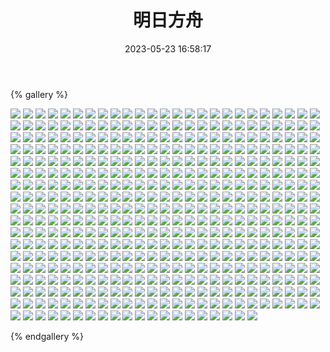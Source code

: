 ﻿---
title: 明日方舟
date: 2023-05-23 16:58:17
comments: false
---

{% gallery %}

![](https://fastly.jsdelivr.net/gh/1405720461/Arknights-img@main/Arknights1/1.avif)
![](https://fastly.jsdelivr.net/gh/1405720461/Arknights-img@main/Arknights1/2.avif)
![](https://fastly.jsdelivr.net/gh/1405720461/Arknights-img@main/Arknights1/3.avif)
![](https://fastly.jsdelivr.net/gh/1405720461/Arknights-img@main/Arknights1/4.avif)
![](https://fastly.jsdelivr.net/gh/1405720461/Arknights-img@main/Arknights1/5.avif)
![](https://fastly.jsdelivr.net/gh/1405720461/Arknights-img@main/Arknights1/6.avif)
![](https://fastly.jsdelivr.net/gh/1405720461/Arknights-img@main/Arknights1/7.avif)
![](https://fastly.jsdelivr.net/gh/1405720461/Arknights-img@main/Arknights1/8.avif)
![](https://fastly.jsdelivr.net/gh/1405720461/Arknights-img@main/Arknights1/9.avif)
![](https://fastly.jsdelivr.net/gh/1405720461/Arknights-img@main/Arknights1/10.avif)
![](https://fastly.jsdelivr.net/gh/1405720461/Arknights-img@main/Arknights1/11.avif)
![](https://fastly.jsdelivr.net/gh/1405720461/Arknights-img@main/Arknights1/12.avif)
![](https://fastly.jsdelivr.net/gh/1405720461/Arknights-img@main/Arknights1/13.avif)
![](https://fastly.jsdelivr.net/gh/1405720461/Arknights-img@main/Arknights1/14.avif)
![](https://fastly.jsdelivr.net/gh/1405720461/Arknights-img@main/Arknights1/15.avif)
![](https://fastly.jsdelivr.net/gh/1405720461/Arknights-img@main/Arknights1/16.avif)
![](https://fastly.jsdelivr.net/gh/1405720461/Arknights-img@main/Arknights1/17.avif)
![](https://fastly.jsdelivr.net/gh/1405720461/Arknights-img@main/Arknights1/18.avif)
![](https://fastly.jsdelivr.net/gh/1405720461/Arknights-img@main/Arknights1/19.avif)
![](https://fastly.jsdelivr.net/gh/1405720461/Arknights-img@main/Arknights1/20.avif)
![](https://fastly.jsdelivr.net/gh/1405720461/Arknights-img@main/Arknights1/21.avif)
![](https://fastly.jsdelivr.net/gh/1405720461/Arknights-img@main/Arknights1/22.avif)
![](https://fastly.jsdelivr.net/gh/1405720461/Arknights-img@main/Arknights1/23.avif)
![](https://fastly.jsdelivr.net/gh/1405720461/Arknights-img@main/Arknights1/24.avif)
![](https://fastly.jsdelivr.net/gh/1405720461/Arknights-img@main/Arknights1/25.avif)
![](https://fastly.jsdelivr.net/gh/1405720461/Arknights-img@main/Arknights1/26.avif)
![](https://fastly.jsdelivr.net/gh/1405720461/Arknights-img@main/Arknights1/27.avif)
![](https://fastly.jsdelivr.net/gh/1405720461/Arknights-img@main/Arknights1/28.avif)
![](https://fastly.jsdelivr.net/gh/1405720461/Arknights-img@main/Arknights1/29.avif)
![](https://fastly.jsdelivr.net/gh/1405720461/Arknights-img@main/Arknights1/30.avif)
![](https://fastly.jsdelivr.net/gh/1405720461/Arknights-img@main/Arknights1/31.avif)
![](https://fastly.jsdelivr.net/gh/1405720461/Arknights-img@main/Arknights1/32.avif)
![](https://fastly.jsdelivr.net/gh/1405720461/Arknights-img@main/Arknights1/33.avif)
![](https://fastly.jsdelivr.net/gh/1405720461/Arknights-img@main/Arknights1/34.avif)
![](https://fastly.jsdelivr.net/gh/1405720461/Arknights-img@main/Arknights1/35.avif)
![](https://fastly.jsdelivr.net/gh/1405720461/Arknights-img@main/Arknights1/36.avif)
![](https://fastly.jsdelivr.net/gh/1405720461/Arknights-img@main/Arknights1/37.avif)
![](https://fastly.jsdelivr.net/gh/1405720461/Arknights-img@main/Arknights1/38.avif)
![](https://fastly.jsdelivr.net/gh/1405720461/Arknights-img@main/Arknights1/39.avif)
![](https://fastly.jsdelivr.net/gh/1405720461/Arknights-img@main/Arknights1/40.avif)
![](https://fastly.jsdelivr.net/gh/1405720461/Arknights-img@main/Arknights1/41.avif)
![](https://fastly.jsdelivr.net/gh/1405720461/Arknights-img@main/Arknights1/42.avif)
![](https://fastly.jsdelivr.net/gh/1405720461/Arknights-img@main/Arknights1/43.avif)
![](https://fastly.jsdelivr.net/gh/1405720461/Arknights-img@main/Arknights1/44.avif)
![](https://fastly.jsdelivr.net/gh/1405720461/Arknights-img@main/Arknights1/45.avif)
![](https://fastly.jsdelivr.net/gh/1405720461/Arknights-img@main/Arknights1/46.avif)
![](https://fastly.jsdelivr.net/gh/1405720461/Arknights-img@main/Arknights1/47.avif)
![](https://fastly.jsdelivr.net/gh/1405720461/Arknights-img@main/Arknights1/48.avif)
![](https://fastly.jsdelivr.net/gh/1405720461/Arknights-img@main/Arknights1/49.avif)
![](https://fastly.jsdelivr.net/gh/1405720461/Arknights-img@main/Arknights1/50.avif)
![](https://fastly.jsdelivr.net/gh/1405720461/Arknights-img@main/Arknights1/51.avif)
![](https://fastly.jsdelivr.net/gh/1405720461/Arknights-img@main/Arknights1/52.avif)
![](https://fastly.jsdelivr.net/gh/1405720461/Arknights-img@main/Arknights1/53.avif)
![](https://fastly.jsdelivr.net/gh/1405720461/Arknights-img@main/Arknights1/54.avif)
![](https://fastly.jsdelivr.net/gh/1405720461/Arknights-img@main/Arknights1/55.avif)
![](https://fastly.jsdelivr.net/gh/1405720461/Arknights-img@main/Arknights1/56.avif)
![](https://fastly.jsdelivr.net/gh/1405720461/Arknights-img@main/Arknights1/57.avif)
![](https://fastly.jsdelivr.net/gh/1405720461/Arknights-img@main/Arknights1/58.avif)
![](https://fastly.jsdelivr.net/gh/1405720461/Arknights-img@main/Arknights1/59.avif)
![](https://fastly.jsdelivr.net/gh/1405720461/Arknights-img@main/Arknights1/60.avif)
![](https://fastly.jsdelivr.net/gh/1405720461/Arknights-img@main/Arknights1/61.avif)
![](https://fastly.jsdelivr.net/gh/1405720461/Arknights-img@main/Arknights1/62.avif)
![](https://fastly.jsdelivr.net/gh/1405720461/Arknights-img@main/Arknights1/63.avif)
![](https://fastly.jsdelivr.net/gh/1405720461/Arknights-img@main/Arknights1/64.avif)
![](https://fastly.jsdelivr.net/gh/1405720461/Arknights-img@main/Arknights1/65.avif)
![](https://fastly.jsdelivr.net/gh/1405720461/Arknights-img@main/Arknights1/66.avif)
![](https://fastly.jsdelivr.net/gh/1405720461/Arknights-img@main/Arknights1/67.avif)
![](https://fastly.jsdelivr.net/gh/1405720461/Arknights-img@main/Arknights1/68.avif)
![](https://fastly.jsdelivr.net/gh/1405720461/Arknights-img@main/Arknights1/69.avif)
![](https://fastly.jsdelivr.net/gh/1405720461/Arknights-img@main/Arknights1/70.avif)
![](https://fastly.jsdelivr.net/gh/1405720461/Arknights-img@main/Arknights1/71.avif)
![](https://fastly.jsdelivr.net/gh/1405720461/Arknights-img@main/Arknights1/72.avif)
![](https://fastly.jsdelivr.net/gh/1405720461/Arknights-img@main/Arknights1/73.avif)
![](https://fastly.jsdelivr.net/gh/1405720461/Arknights-img@main/Arknights1/74.avif)
![](https://fastly.jsdelivr.net/gh/1405720461/Arknights-img@main/Arknights1/75.avif)
![](https://fastly.jsdelivr.net/gh/1405720461/Arknights-img@main/Arknights1/76.avif)
![](https://fastly.jsdelivr.net/gh/1405720461/Arknights-img@main/Arknights1/77.avif)
![](https://fastly.jsdelivr.net/gh/1405720461/Arknights-img@main/Arknights1/78.avif)
![](https://fastly.jsdelivr.net/gh/1405720461/Arknights-img@main/Arknights1/79.avif)
![](https://fastly.jsdelivr.net/gh/1405720461/Arknights-img@main/Arknights1/80.avif)
![](https://fastly.jsdelivr.net/gh/1405720461/Arknights-img@main/Arknights1/81.avif)
![](https://fastly.jsdelivr.net/gh/1405720461/Arknights-img@main/Arknights1/82.avif)
![](https://fastly.jsdelivr.net/gh/1405720461/Arknights-img@main/Arknights1/83.avif)
![](https://fastly.jsdelivr.net/gh/1405720461/Arknights-img@main/Arknights1/84.avif)
![](https://fastly.jsdelivr.net/gh/1405720461/Arknights-img@main/Arknights1/85.avif)
![](https://fastly.jsdelivr.net/gh/1405720461/Arknights-img@main/Arknights1/86.avif)
![](https://fastly.jsdelivr.net/gh/1405720461/Arknights-img@main/Arknights1/87.avif)
![](https://fastly.jsdelivr.net/gh/1405720461/Arknights-img@main/Arknights1/88.avif)
![](https://fastly.jsdelivr.net/gh/1405720461/Arknights-img@main/Arknights1/89.avif)
![](https://fastly.jsdelivr.net/gh/1405720461/Arknights-img@main/Arknights1/90.avif)
![](https://fastly.jsdelivr.net/gh/1405720461/Arknights-img@main/Arknights1/91.avif)
![](https://fastly.jsdelivr.net/gh/1405720461/Arknights-img@main/Arknights1/92.avif)
![](https://fastly.jsdelivr.net/gh/1405720461/Arknights-img@main/Arknights1/93.avif)
![](https://fastly.jsdelivr.net/gh/1405720461/Arknights-img@main/Arknights1/94.avif)
![](https://fastly.jsdelivr.net/gh/1405720461/Arknights-img@main/Arknights1/95.avif)
![](https://fastly.jsdelivr.net/gh/1405720461/Arknights-img@main/Arknights1/96.avif)
![](https://fastly.jsdelivr.net/gh/1405720461/Arknights-img@main/Arknights1/97.avif)
![](https://fastly.jsdelivr.net/gh/1405720461/Arknights-img@main/Arknights1/98.avif)
![](https://fastly.jsdelivr.net/gh/1405720461/Arknights-img@main/Arknights1/99.avif)
![](https://fastly.jsdelivr.net/gh/1405720461/Arknights-img@main/Arknights1/100.avif)
![](https://fastly.jsdelivr.net/gh/1405720461/Arknights-img@main/Arknights1/101.avif)
![](https://fastly.jsdelivr.net/gh/1405720461/Arknights-img@main/Arknights1/102.avif)
![](https://fastly.jsdelivr.net/gh/1405720461/Arknights-img@main/Arknights1/103.avif)
![](https://fastly.jsdelivr.net/gh/1405720461/Arknights-img@main/Arknights1/104.avif)
![](https://fastly.jsdelivr.net/gh/1405720461/Arknights-img@main/Arknights1/105.avif)
![](https://fastly.jsdelivr.net/gh/1405720461/Arknights-img@main/Arknights1/106.avif)
![](https://fastly.jsdelivr.net/gh/1405720461/Arknights-img@main/Arknights1/107.avif)
![](https://fastly.jsdelivr.net/gh/1405720461/Arknights-img@main/Arknights1/108.avif)
![](https://fastly.jsdelivr.net/gh/1405720461/Arknights-img@main/Arknights1/109.avif)
![](https://fastly.jsdelivr.net/gh/1405720461/Arknights-img@main/Arknights1/110.avif)
![](https://fastly.jsdelivr.net/gh/1405720461/Arknights-img@main/Arknights1/111.avif)
![](https://fastly.jsdelivr.net/gh/1405720461/Arknights-img@main/Arknights1/112.avif)
![](https://fastly.jsdelivr.net/gh/1405720461/Arknights-img@main/Arknights1/113.avif)
![](https://fastly.jsdelivr.net/gh/1405720461/Arknights-img@main/Arknights1/114.avif)
![](https://fastly.jsdelivr.net/gh/1405720461/Arknights-img@main/Arknights1/115.avif)
![](https://fastly.jsdelivr.net/gh/1405720461/Arknights-img@main/Arknights1/116.avif)
![](https://fastly.jsdelivr.net/gh/1405720461/Arknights-img@main/Arknights1/117.avif)
![](https://fastly.jsdelivr.net/gh/1405720461/Arknights-img@main/Arknights1/118.avif)
![](https://fastly.jsdelivr.net/gh/1405720461/Arknights-img@main/Arknights1/119.avif)
![](https://fastly.jsdelivr.net/gh/1405720461/Arknights-img@main/Arknights1/120.avif)
![](https://fastly.jsdelivr.net/gh/1405720461/Arknights-img@main/Arknights1/121.avif)
![](https://fastly.jsdelivr.net/gh/1405720461/Arknights-img@main/Arknights1/122.avif)
![](https://fastly.jsdelivr.net/gh/1405720461/Arknights-img@main/Arknights1/123.avif)
![](https://fastly.jsdelivr.net/gh/1405720461/Arknights-img@main/Arknights1/124.avif)
![](https://fastly.jsdelivr.net/gh/1405720461/Arknights-img@main/Arknights1/125.avif)
![](https://fastly.jsdelivr.net/gh/1405720461/Arknights-img@main/Arknights1/126.avif)
![](https://fastly.jsdelivr.net/gh/1405720461/Arknights-img@main/Arknights1/127.avif)
![](https://fastly.jsdelivr.net/gh/1405720461/Arknights-img@main/Arknights1/128.avif)
![](https://fastly.jsdelivr.net/gh/1405720461/Arknights-img@main/Arknights1/129.avif)
![](https://fastly.jsdelivr.net/gh/1405720461/Arknights-img@main/Arknights1/130.avif)
![](https://fastly.jsdelivr.net/gh/1405720461/Arknights-img@main/Arknights1/131.avif)
![](https://fastly.jsdelivr.net/gh/1405720461/Arknights-img@main/Arknights1/132.avif)
![](https://fastly.jsdelivr.net/gh/1405720461/Arknights-img@main/Arknights1/133.avif)
![](https://fastly.jsdelivr.net/gh/1405720461/Arknights-img@main/Arknights1/134.avif)
![](https://fastly.jsdelivr.net/gh/1405720461/Arknights-img@main/Arknights1/135.avif)
![](https://fastly.jsdelivr.net/gh/1405720461/Arknights-img@main/Arknights1/136.avif)
![](https://fastly.jsdelivr.net/gh/1405720461/Arknights-img@main/Arknights1/137.avif)
![](https://fastly.jsdelivr.net/gh/1405720461/Arknights-img@main/Arknights1/138.avif)
![](https://fastly.jsdelivr.net/gh/1405720461/Arknights-img@main/Arknights1/139.avif)
![](https://fastly.jsdelivr.net/gh/1405720461/Arknights-img@main/Arknights1/140.avif)
![](https://fastly.jsdelivr.net/gh/1405720461/Arknights-img@main/Arknights1/141.avif)
![](https://fastly.jsdelivr.net/gh/1405720461/Arknights-img@main/Arknights1/142.avif)
![](https://fastly.jsdelivr.net/gh/1405720461/Arknights-img@main/Arknights1/143.avif)
![](https://fastly.jsdelivr.net/gh/1405720461/Arknights-img@main/Arknights1/144.avif)
![](https://fastly.jsdelivr.net/gh/1405720461/Arknights-img@main/Arknights1/145.avif)
![](https://fastly.jsdelivr.net/gh/1405720461/Arknights-img@main/Arknights1/146.avif)
![](https://fastly.jsdelivr.net/gh/1405720461/Arknights-img@main/Arknights1/147.avif)
![](https://fastly.jsdelivr.net/gh/1405720461/Arknights-img@main/Arknights1/148.avif)
![](https://fastly.jsdelivr.net/gh/1405720461/Arknights-img@main/Arknights1/149.avif)
![](https://fastly.jsdelivr.net/gh/1405720461/Arknights-img@main/Arknights1/150.avif)
![](https://fastly.jsdelivr.net/gh/1405720461/Arknights-img@main/Arknights1/151.avif)
![](https://fastly.jsdelivr.net/gh/1405720461/Arknights-img@main/Arknights1/152.avif)
![](https://fastly.jsdelivr.net/gh/1405720461/Arknights-img@main/Arknights1/153.avif)
![](https://fastly.jsdelivr.net/gh/1405720461/Arknights-img@main/Arknights1/154.avif)
![](https://fastly.jsdelivr.net/gh/1405720461/Arknights-img@main/Arknights1/155.avif)
![](https://fastly.jsdelivr.net/gh/1405720461/Arknights-img@main/Arknights1/156.avif)
![](https://fastly.jsdelivr.net/gh/1405720461/Arknights-img@main/Arknights1/157.avif)
![](https://fastly.jsdelivr.net/gh/1405720461/Arknights-img@main/Arknights1/158.avif)
![](https://fastly.jsdelivr.net/gh/1405720461/Arknights-img@main/Arknights1/159.avif)
![](https://fastly.jsdelivr.net/gh/1405720461/Arknights-img@main/Arknights1/160.avif)
![](https://fastly.jsdelivr.net/gh/1405720461/Arknights-img@main/Arknights1/161.avif)
![](https://fastly.jsdelivr.net/gh/1405720461/Arknights-img@main/Arknights1/162.avif)
![](https://fastly.jsdelivr.net/gh/1405720461/Arknights-img@main/Arknights1/163.avif)
![](https://fastly.jsdelivr.net/gh/1405720461/Arknights-img@main/Arknights1/164.avif)
![](https://fastly.jsdelivr.net/gh/1405720461/Arknights-img@main/Arknights1/165.avif)
![](https://fastly.jsdelivr.net/gh/1405720461/Arknights-img@main/Arknights1/166.avif)
![](https://fastly.jsdelivr.net/gh/1405720461/Arknights-img@main/Arknights1/167.avif)
![](https://fastly.jsdelivr.net/gh/1405720461/Arknights-img@main/Arknights1/168.avif)
![](https://fastly.jsdelivr.net/gh/1405720461/Arknights-img@main/Arknights1/169.avif)
![](https://fastly.jsdelivr.net/gh/1405720461/Arknights-img@main/Arknights1/170.avif)
![](https://fastly.jsdelivr.net/gh/1405720461/Arknights-img@main/Arknights1/171.avif)
![](https://fastly.jsdelivr.net/gh/1405720461/Arknights-img@main/Arknights1/172.avif)
![](https://fastly.jsdelivr.net/gh/1405720461/Arknights-img@main/Arknights1/173.avif)
![](https://fastly.jsdelivr.net/gh/1405720461/Arknights-img@main/Arknights1/174.avif)
![](https://fastly.jsdelivr.net/gh/1405720461/Arknights-img@main/Arknights1/175.avif)
![](https://fastly.jsdelivr.net/gh/1405720461/Arknights-img@main/Arknights1/176.avif)
![](https://fastly.jsdelivr.net/gh/1405720461/Arknights-img@main/Arknights1/177.avif)
![](https://fastly.jsdelivr.net/gh/1405720461/Arknights-img@main/Arknights1/178.avif)
![](https://fastly.jsdelivr.net/gh/1405720461/Arknights-img@main/Arknights1/179.avif)
![](https://fastly.jsdelivr.net/gh/1405720461/Arknights-img@main/Arknights1/180.avif)
![](https://fastly.jsdelivr.net/gh/1405720461/Arknights-img@main/Arknights1/181.avif)
![](https://fastly.jsdelivr.net/gh/1405720461/Arknights-img@main/Arknights1/182.avif)
![](https://fastly.jsdelivr.net/gh/1405720461/Arknights-img@main/Arknights1/183.avif)
![](https://fastly.jsdelivr.net/gh/1405720461/Arknights-img@main/Arknights1/184.avif)
![](https://fastly.jsdelivr.net/gh/1405720461/Arknights-img@main/Arknights1/185.avif)
![](https://fastly.jsdelivr.net/gh/1405720461/Arknights-img@main/Arknights1/186.avif)
![](https://fastly.jsdelivr.net/gh/1405720461/Arknights-img@main/Arknights1/187.avif)
![](https://fastly.jsdelivr.net/gh/1405720461/Arknights-img@main/Arknights1/188.avif)
![](https://fastly.jsdelivr.net/gh/1405720461/Arknights-img@main/Arknights1/189.avif)
![](https://fastly.jsdelivr.net/gh/1405720461/Arknights-img@main/Arknights1/190.avif)
![](https://fastly.jsdelivr.net/gh/1405720461/Arknights-img@main/Arknights1/191.avif)
![](https://fastly.jsdelivr.net/gh/1405720461/Arknights-img@main/Arknights1/192.avif)
![](https://fastly.jsdelivr.net/gh/1405720461/Arknights-img@main/Arknights1/193.avif)
![](https://fastly.jsdelivr.net/gh/1405720461/Arknights-img@main/Arknights1/194.avif)
![](https://fastly.jsdelivr.net/gh/1405720461/Arknights-img@main/Arknights1/195.avif)
![](https://fastly.jsdelivr.net/gh/1405720461/Arknights-img@main/Arknights1/196.avif)
![](https://fastly.jsdelivr.net/gh/1405720461/Arknights-img@main/Arknights1/197.avif)
![](https://fastly.jsdelivr.net/gh/1405720461/Arknights-img@main/Arknights1/198.avif)
![](https://fastly.jsdelivr.net/gh/1405720461/Arknights-img@main/Arknights1/199.avif)
![](https://fastly.jsdelivr.net/gh/1405720461/Arknights-img@main/Arknights1/200.avif)
![](https://fastly.jsdelivr.net/gh/1405720461/Arknights-img@main/Arknights1/201.avif)
![](https://fastly.jsdelivr.net/gh/1405720461/Arknights-img@main/Arknights1/202.avif)
![](https://fastly.jsdelivr.net/gh/1405720461/Arknights-img@main/Arknights1/203.avif)
![](https://fastly.jsdelivr.net/gh/1405720461/Arknights-img@main/Arknights1/204.avif)
![](https://fastly.jsdelivr.net/gh/1405720461/Arknights-img@main/Arknights1/205.avif)
![](https://fastly.jsdelivr.net/gh/1405720461/Arknights-img@main/Arknights1/206.avif)
![](https://fastly.jsdelivr.net/gh/1405720461/Arknights-img@main/Arknights1/207.avif)
![](https://fastly.jsdelivr.net/gh/1405720461/Arknights-img@main/Arknights1/208.avif)
![](https://fastly.jsdelivr.net/gh/1405720461/Arknights-img@main/Arknights1/209.avif)
![](https://fastly.jsdelivr.net/gh/1405720461/Arknights-img@main/Arknights1/210.avif)
![](https://fastly.jsdelivr.net/gh/1405720461/Arknights-img@main/Arknights1/211.avif)
![](https://fastly.jsdelivr.net/gh/1405720461/Arknights-img@main/Arknights1/212.avif)
![](https://fastly.jsdelivr.net/gh/1405720461/Arknights-img@main/Arknights1/213.avif)
![](https://fastly.jsdelivr.net/gh/1405720461/Arknights-img@main/Arknights1/214.avif)
![](https://fastly.jsdelivr.net/gh/1405720461/Arknights-img@main/Arknights1/215.avif)
![](https://fastly.jsdelivr.net/gh/1405720461/Arknights-img@main/Arknights1/216.avif)
![](https://fastly.jsdelivr.net/gh/1405720461/Arknights-img@main/Arknights1/217.avif)
![](https://fastly.jsdelivr.net/gh/1405720461/Arknights-img@main/Arknights1/218.avif)
![](https://fastly.jsdelivr.net/gh/1405720461/Arknights-img@main/Arknights1/219.avif)
![](https://fastly.jsdelivr.net/gh/1405720461/Arknights-img@main/Arknights1/220.avif)
![](https://fastly.jsdelivr.net/gh/1405720461/Arknights-img@main/Arknights1/221.avif)
![](https://fastly.jsdelivr.net/gh/1405720461/Arknights-img@main/Arknights1/222.avif)
![](https://fastly.jsdelivr.net/gh/1405720461/Arknights-img@main/Arknights1/223.avif)
![](https://fastly.jsdelivr.net/gh/1405720461/Arknights-img@main/Arknights1/224.avif)
![](https://fastly.jsdelivr.net/gh/1405720461/Arknights-img@main/Arknights1/225.avif)
![](https://fastly.jsdelivr.net/gh/1405720461/Arknights-img@main/Arknights1/226.avif)
![](https://fastly.jsdelivr.net/gh/1405720461/Arknights-img@main/Arknights1/227.avif)
![](https://fastly.jsdelivr.net/gh/1405720461/Arknights-img@main/Arknights1/228.avif)
![](https://fastly.jsdelivr.net/gh/1405720461/Arknights-img@main/Arknights1/229.avif)
![](https://fastly.jsdelivr.net/gh/1405720461/Arknights-img@main/Arknights1/230.avif)
![](https://fastly.jsdelivr.net/gh/1405720461/Arknights-img@main/Arknights1/231.avif)
![](https://fastly.jsdelivr.net/gh/1405720461/Arknights-img@main/Arknights1/232.avif)
![](https://fastly.jsdelivr.net/gh/1405720461/Arknights-img@main/Arknights1/233.avif)
![](https://fastly.jsdelivr.net/gh/1405720461/Arknights-img@main/Arknights1/234.avif)
![](https://fastly.jsdelivr.net/gh/1405720461/Arknights-img@main/Arknights1/235.avif)
![](https://fastly.jsdelivr.net/gh/1405720461/Arknights-img@main/Arknights1/236.avif)
![](https://fastly.jsdelivr.net/gh/1405720461/Arknights-img@main/Arknights1/237.avif)
![](https://fastly.jsdelivr.net/gh/1405720461/Arknights-img@main/Arknights1/238.avif)
![](https://fastly.jsdelivr.net/gh/1405720461/Arknights-img@main/Arknights1/239.avif)
![](https://fastly.jsdelivr.net/gh/1405720461/Arknights-img@main/Arknights1/240.avif)
![](https://fastly.jsdelivr.net/gh/1405720461/Arknights-img@main/Arknights1/241.avif)
![](https://fastly.jsdelivr.net/gh/1405720461/Arknights-img@main/Arknights1/242.avif)
![](https://fastly.jsdelivr.net/gh/1405720461/Arknights-img@main/Arknights1/243.avif)
![](https://fastly.jsdelivr.net/gh/1405720461/Arknights-img@main/Arknights1/244.avif)
![](https://fastly.jsdelivr.net/gh/1405720461/Arknights-img@main/Arknights1/245.avif)
![](https://fastly.jsdelivr.net/gh/1405720461/Arknights-img@main/Arknights1/246.avif)
![](https://fastly.jsdelivr.net/gh/1405720461/Arknights-img@main/Arknights1/247.avif)
![](https://fastly.jsdelivr.net/gh/1405720461/Arknights-img@main/Arknights1/248.avif)
![](https://fastly.jsdelivr.net/gh/1405720461/Arknights-img@main/Arknights1/249.avif)
![](https://fastly.jsdelivr.net/gh/1405720461/Arknights-img@main/Arknights1/250.avif)
![](https://fastly.jsdelivr.net/gh/1405720461/Arknights-img@main/Arknights1/251.avif)
![](https://fastly.jsdelivr.net/gh/1405720461/Arknights-img@main/Arknights1/252.avif)
![](https://fastly.jsdelivr.net/gh/1405720461/Arknights-img@main/Arknights1/253.avif)
![](https://fastly.jsdelivr.net/gh/1405720461/Arknights-img@main/Arknights1/254.avif)
![](https://fastly.jsdelivr.net/gh/1405720461/Arknights-img@main/Arknights1/255.avif)
![](https://fastly.jsdelivr.net/gh/1405720461/Arknights-img@main/Arknights1/256.avif)
![](https://fastly.jsdelivr.net/gh/1405720461/Arknights-img@main/Arknights1/257.avif)
![](https://fastly.jsdelivr.net/gh/1405720461/Arknights-img@main/Arknights1/258.avif)
![](https://fastly.jsdelivr.net/gh/1405720461/Arknights-img@main/Arknights1/259.avif)
![](https://fastly.jsdelivr.net/gh/1405720461/Arknights-img@main/Arknights1/260.avif)
![](https://fastly.jsdelivr.net/gh/1405720461/Arknights-img@main/Arknights1/261.avif)
![](https://fastly.jsdelivr.net/gh/1405720461/Arknights-img@main/Arknights1/262.avif)
![](https://fastly.jsdelivr.net/gh/1405720461/Arknights-img@main/Arknights1/263.avif)
![](https://fastly.jsdelivr.net/gh/1405720461/Arknights-img@main/Arknights1/264.avif)
![](https://fastly.jsdelivr.net/gh/1405720461/Arknights-img@main/Arknights1/265.avif)
![](https://fastly.jsdelivr.net/gh/1405720461/Arknights-img@main/Arknights1/266.avif)
![](https://fastly.jsdelivr.net/gh/1405720461/Arknights-img@main/Arknights1/267.avif)
![](https://fastly.jsdelivr.net/gh/1405720461/Arknights-img@main/Arknights1/268.avif)
![](https://fastly.jsdelivr.net/gh/1405720461/Arknights-img@main/Arknights1/269.avif)
![](https://fastly.jsdelivr.net/gh/1405720461/Arknights-img@main/Arknights1/270.avif)
![](https://fastly.jsdelivr.net/gh/1405720461/Arknights-img@main/Arknights1/271.avif)
![](https://fastly.jsdelivr.net/gh/1405720461/Arknights-img@main/Arknights1/272.avif)
![](https://fastly.jsdelivr.net/gh/1405720461/Arknights-img@main/Arknights1/273.avif)
![](https://fastly.jsdelivr.net/gh/1405720461/Arknights-img@main/Arknights1/274.avif)
![](https://fastly.jsdelivr.net/gh/1405720461/Arknights-img@main/Arknights1/275.avif)
![](https://fastly.jsdelivr.net/gh/1405720461/Arknights-img@main/Arknights1/276.avif)
![](https://fastly.jsdelivr.net/gh/1405720461/Arknights-img@main/Arknights1/277.avif)
![](https://fastly.jsdelivr.net/gh/1405720461/Arknights-img@main/Arknights1/278.avif)
![](https://fastly.jsdelivr.net/gh/1405720461/Arknights-img@main/Arknights1/279.avif)
![](https://fastly.jsdelivr.net/gh/1405720461/Arknights-img@main/Arknights1/280.avif)
![](https://fastly.jsdelivr.net/gh/1405720461/Arknights-img@main/Arknights1/281.avif)
![](https://fastly.jsdelivr.net/gh/1405720461/Arknights-img@main/Arknights1/282.avif)
![](https://fastly.jsdelivr.net/gh/1405720461/Arknights-img@main/Arknights1/283.avif)
![](https://fastly.jsdelivr.net/gh/1405720461/Arknights-img@main/Arknights1/284.avif)
![](https://fastly.jsdelivr.net/gh/1405720461/Arknights-img@main/Arknights1/285.avif)
![](https://fastly.jsdelivr.net/gh/1405720461/Arknights-img@main/Arknights1/286.avif)
![](https://fastly.jsdelivr.net/gh/1405720461/Arknights-img@main/Arknights1/287.avif)
![](https://fastly.jsdelivr.net/gh/1405720461/Arknights-img@main/Arknights1/288.avif)
![](https://fastly.jsdelivr.net/gh/1405720461/Arknights-img@main/Arknights1/289.avif)
![](https://fastly.jsdelivr.net/gh/1405720461/Arknights-img@main/Arknights1/290.avif)
![](https://fastly.jsdelivr.net/gh/1405720461/Arknights-img@main/Arknights1/291.avif)
![](https://fastly.jsdelivr.net/gh/1405720461/Arknights-img@main/Arknights1/292.avif)
![](https://fastly.jsdelivr.net/gh/1405720461/Arknights-img@main/Arknights1/293.avif)
![](https://fastly.jsdelivr.net/gh/1405720461/Arknights-img@main/Arknights1/294.avif)
![](https://fastly.jsdelivr.net/gh/1405720461/Arknights-img@main/Arknights1/295.avif)
![](https://fastly.jsdelivr.net/gh/1405720461/Arknights-img@main/Arknights1/296.avif)
![](https://fastly.jsdelivr.net/gh/1405720461/Arknights-img@main/Arknights1/297.avif)
![](https://fastly.jsdelivr.net/gh/1405720461/Arknights-img@main/Arknights1/298.avif)
![](https://fastly.jsdelivr.net/gh/1405720461/Arknights-img@main/Arknights1/299.avif)
![](https://fastly.jsdelivr.net/gh/1405720461/Arknights-img@main/Arknights1/300.avif)
![](https://fastly.jsdelivr.net/gh/1405720461/Arknights-img@main/Arknights1/301.avif)
![](https://fastly.jsdelivr.net/gh/1405720461/Arknights-img@main/Arknights1/302.avif)
![](https://fastly.jsdelivr.net/gh/1405720461/Arknights-img@main/Arknights1/303.avif)
![](https://fastly.jsdelivr.net/gh/1405720461/Arknights-img@main/Arknights1/304.avif)
![](https://fastly.jsdelivr.net/gh/1405720461/Arknights-img@main/Arknights1/305.avif)
![](https://fastly.jsdelivr.net/gh/1405720461/Arknights-img@main/Arknights1/306.avif)
![](https://fastly.jsdelivr.net/gh/1405720461/Arknights-img@main/Arknights1/307.avif)
![](https://fastly.jsdelivr.net/gh/1405720461/Arknights-img@main/Arknights1/308.avif)
![](https://fastly.jsdelivr.net/gh/1405720461/Arknights-img@main/Arknights1/309.avif)
![](https://fastly.jsdelivr.net/gh/1405720461/Arknights-img@main/Arknights1/310.avif)
![](https://fastly.jsdelivr.net/gh/1405720461/Arknights-img@main/Arknights1/311.avif)
![](https://fastly.jsdelivr.net/gh/1405720461/Arknights-img@main/Arknights1/312.avif)
![](https://fastly.jsdelivr.net/gh/1405720461/Arknights-img@main/Arknights1/313.avif)
![](https://fastly.jsdelivr.net/gh/1405720461/Arknights-img@main/Arknights1/314.avif)
![](https://fastly.jsdelivr.net/gh/1405720461/Arknights-img@main/Arknights1/315.avif)
![](https://fastly.jsdelivr.net/gh/1405720461/Arknights-img@main/Arknights1/316.avif)
![](https://fastly.jsdelivr.net/gh/1405720461/Arknights-img@main/Arknights1/317.avif)
![](https://fastly.jsdelivr.net/gh/1405720461/Arknights-img@main/Arknights1/318.avif)
![](https://fastly.jsdelivr.net/gh/1405720461/Arknights-img@main/Arknights1/319.avif)
![](https://fastly.jsdelivr.net/gh/1405720461/Arknights-img@main/Arknights1/320.avif)
![](https://fastly.jsdelivr.net/gh/1405720461/Arknights-img@main/Arknights1/321.avif)
![](https://fastly.jsdelivr.net/gh/1405720461/Arknights-img@main/Arknights1/322.avif)
![](https://fastly.jsdelivr.net/gh/1405720461/Arknights-img@main/Arknights1/323.avif)
![](https://fastly.jsdelivr.net/gh/1405720461/Arknights-img@main/Arknights1/324.avif)
![](https://fastly.jsdelivr.net/gh/1405720461/Arknights-img@main/Arknights1/325.avif)
![](https://fastly.jsdelivr.net/gh/1405720461/Arknights-img@main/Arknights1/326.avif)
![](https://fastly.jsdelivr.net/gh/1405720461/Arknights-img@main/Arknights1/327.avif)
![](https://fastly.jsdelivr.net/gh/1405720461/Arknights-img@main/Arknights1/328.avif)
![](https://fastly.jsdelivr.net/gh/1405720461/Arknights-img@main/Arknights1/329.avif)
![](https://fastly.jsdelivr.net/gh/1405720461/Arknights-img@main/Arknights1/330.avif)
![](https://fastly.jsdelivr.net/gh/1405720461/Arknights-img@main/Arknights1/331.avif)
![](https://fastly.jsdelivr.net/gh/1405720461/Arknights-img@main/Arknights1/332.avif)
![](https://fastly.jsdelivr.net/gh/1405720461/Arknights-img@main/Arknights1/333.avif)
![](https://fastly.jsdelivr.net/gh/1405720461/Arknights-img@main/Arknights1/334.avif)
![](https://fastly.jsdelivr.net/gh/1405720461/Arknights-img@main/Arknights1/335.avif)
![](https://fastly.jsdelivr.net/gh/1405720461/Arknights-img@main/Arknights1/336.avif)
![](https://fastly.jsdelivr.net/gh/1405720461/Arknights-img@main/Arknights1/337.avif)
![](https://fastly.jsdelivr.net/gh/1405720461/Arknights-img@main/Arknights1/338.avif)
![](https://fastly.jsdelivr.net/gh/1405720461/Arknights-img@main/Arknights1/339.avif)
![](https://fastly.jsdelivr.net/gh/1405720461/Arknights-img@main/Arknights1/340.avif)
![](https://fastly.jsdelivr.net/gh/1405720461/Arknights-img@main/Arknights1/341.avif)
![](https://fastly.jsdelivr.net/gh/1405720461/Arknights-img@main/Arknights1/342.avif)
![](https://fastly.jsdelivr.net/gh/1405720461/Arknights-img@main/Arknights1/343.avif)
![](https://fastly.jsdelivr.net/gh/1405720461/Arknights-img@main/Arknights1/344.avif)
![](https://fastly.jsdelivr.net/gh/1405720461/Arknights-img@main/Arknights1/345.avif)
![](https://fastly.jsdelivr.net/gh/1405720461/Arknights-img@main/Arknights1/346.avif)
![](https://fastly.jsdelivr.net/gh/1405720461/Arknights-img@main/Arknights1/347.avif)
![](https://fastly.jsdelivr.net/gh/1405720461/Arknights-img@main/Arknights1/348.avif)
![](https://fastly.jsdelivr.net/gh/1405720461/Arknights-img@main/Arknights1/349.avif)
![](https://fastly.jsdelivr.net/gh/1405720461/Arknights-img@main/Arknights1/350.avif)
![](https://fastly.jsdelivr.net/gh/1405720461/Arknights-img@main/Arknights1/351.avif)
![](https://fastly.jsdelivr.net/gh/1405720461/Arknights-img@main/Arknights1/352.avif)
![](https://fastly.jsdelivr.net/gh/1405720461/Arknights-img@main/Arknights1/353.avif)
![](https://fastly.jsdelivr.net/gh/1405720461/Arknights-img@main/Arknights1/354.avif)
![](https://fastly.jsdelivr.net/gh/1405720461/Arknights-img@main/Arknights1/355.avif)
![](https://fastly.jsdelivr.net/gh/1405720461/Arknights-img@main/Arknights1/356.avif)
![](https://fastly.jsdelivr.net/gh/1405720461/Arknights-img@main/Arknights1/357.avif)
![](https://fastly.jsdelivr.net/gh/1405720461/Arknights-img@main/Arknights1/358.avif)
![](https://fastly.jsdelivr.net/gh/1405720461/Arknights-img@main/Arknights1/359.avif)
![](https://fastly.jsdelivr.net/gh/1405720461/Arknights-img@main/Arknights1/360.avif)
![](https://fastly.jsdelivr.net/gh/1405720461/Arknights-img@main/Arknights1/361.avif)
![](https://fastly.jsdelivr.net/gh/1405720461/Arknights-img@main/Arknights1/362.avif)
![](https://fastly.jsdelivr.net/gh/1405720461/Arknights-img@main/Arknights1/363.avif)
![](https://fastly.jsdelivr.net/gh/1405720461/Arknights-img@main/Arknights1/364.avif)
![](https://fastly.jsdelivr.net/gh/1405720461/Arknights-img@main/Arknights1/365.avif)
![](https://fastly.jsdelivr.net/gh/1405720461/Arknights-img@main/Arknights1/366.avif)
![](https://fastly.jsdelivr.net/gh/1405720461/Arknights-img@main/Arknights1/367.avif)
![](https://fastly.jsdelivr.net/gh/1405720461/Arknights-img@main/Arknights1/368.avif)
![](https://fastly.jsdelivr.net/gh/1405720461/Arknights-img@main/Arknights1/369.avif)
![](https://fastly.jsdelivr.net/gh/1405720461/Arknights-img@main/Arknights1/370.avif)
![](https://fastly.jsdelivr.net/gh/1405720461/Arknights-img@main/Arknights1/371.avif)
![](https://fastly.jsdelivr.net/gh/1405720461/Arknights-img@main/Arknights1/372.avif)
![](https://fastly.jsdelivr.net/gh/1405720461/Arknights-img@main/Arknights1/373.avif)
![](https://fastly.jsdelivr.net/gh/1405720461/Arknights-img@main/Arknights1/374.avif)
![](https://fastly.jsdelivr.net/gh/1405720461/Arknights-img@main/Arknights1/375.avif)
![](https://fastly.jsdelivr.net/gh/1405720461/Arknights-img@main/Arknights1/376.avif)
![](https://fastly.jsdelivr.net/gh/1405720461/Arknights-img@main/Arknights1/377.avif)
![](https://fastly.jsdelivr.net/gh/1405720461/Arknights-img@main/Arknights1/378.avif)
![](https://fastly.jsdelivr.net/gh/1405720461/Arknights-img@main/Arknights1/379.avif)
![](https://fastly.jsdelivr.net/gh/1405720461/Arknights-img@main/Arknights1/380.avif)
![](https://fastly.jsdelivr.net/gh/1405720461/Arknights-img@main/Arknights1/381.avif)
![](https://fastly.jsdelivr.net/gh/1405720461/Arknights-img@main/Arknights1/382.avif)
![](https://fastly.jsdelivr.net/gh/1405720461/Arknights-img@main/Arknights1/383.avif)
![](https://fastly.jsdelivr.net/gh/1405720461/Arknights-img@main/Arknights1/384.avif)
![](https://fastly.jsdelivr.net/gh/1405720461/Arknights-img@main/Arknights1/385.avif)
![](https://fastly.jsdelivr.net/gh/1405720461/Arknights-img@main/Arknights1/386.avif)
![](https://fastly.jsdelivr.net/gh/1405720461/Arknights-img@main/Arknights1/387.avif)
![](https://fastly.jsdelivr.net/gh/1405720461/Arknights-img@main/Arknights1/388.avif)
![](https://fastly.jsdelivr.net/gh/1405720461/Arknights-img@main/Arknights1/389.avif)
![](https://fastly.jsdelivr.net/gh/1405720461/Arknights-img@main/Arknights1/390.avif)
![](https://fastly.jsdelivr.net/gh/1405720461/Arknights-img@main/Arknights1/391.avif)
![](https://fastly.jsdelivr.net/gh/1405720461/Arknights-img@main/Arknights1/392.avif)
![](https://fastly.jsdelivr.net/gh/1405720461/Arknights-img@main/Arknights1/393.avif)
![](https://fastly.jsdelivr.net/gh/1405720461/Arknights-img@main/Arknights1/394.avif)
![](https://fastly.jsdelivr.net/gh/1405720461/Arknights-img@main/Arknights1/395.avif)
![](https://fastly.jsdelivr.net/gh/1405720461/Arknights-img@main/Arknights1/396.avif)
![](https://fastly.jsdelivr.net/gh/1405720461/Arknights-img@main/Arknights1/397.avif)
![](https://fastly.jsdelivr.net/gh/1405720461/Arknights-img@main/Arknights1/398.avif)
![](https://fastly.jsdelivr.net/gh/1405720461/Arknights-img@main/Arknights1/399.avif)
![](https://fastly.jsdelivr.net/gh/1405720461/Arknights-img@main/Arknights1/400.avif)
![](https://fastly.jsdelivr.net/gh/1405720461/Arknights-img@main/Arknights1/401.avif)
![](https://fastly.jsdelivr.net/gh/1405720461/Arknights-img@main/Arknights1/402.avif)
![](https://fastly.jsdelivr.net/gh/1405720461/Arknights-img@main/Arknights1/403.avif)
![](https://fastly.jsdelivr.net/gh/1405720461/Arknights-img@main/Arknights1/404.avif)
![](https://fastly.jsdelivr.net/gh/1405720461/Arknights-img@main/Arknights1/405.avif)
![](https://fastly.jsdelivr.net/gh/1405720461/Arknights-img@main/Arknights1/406.avif)
![](https://fastly.jsdelivr.net/gh/1405720461/Arknights-img@main/Arknights1/407.avif)
![](https://fastly.jsdelivr.net/gh/1405720461/Arknights-img@main/Arknights1/408.avif)
![](https://fastly.jsdelivr.net/gh/1405720461/Arknights-img@main/Arknights1/409.avif)
![](https://fastly.jsdelivr.net/gh/1405720461/Arknights-img@main/Arknights1/410.avif)
![](https://fastly.jsdelivr.net/gh/1405720461/Arknights-img@main/Arknights1/411.avif)
![](https://fastly.jsdelivr.net/gh/1405720461/Arknights-img@main/Arknights1/412.avif)
![](https://fastly.jsdelivr.net/gh/1405720461/Arknights-img@main/Arknights1/413.avif)
![](https://fastly.jsdelivr.net/gh/1405720461/Arknights-img@main/Arknights1/414.avif)
![](https://fastly.jsdelivr.net/gh/1405720461/Arknights-img@main/Arknights1/415.avif)
![](https://fastly.jsdelivr.net/gh/1405720461/Arknights-img@main/Arknights1/416.avif)
![](https://fastly.jsdelivr.net/gh/1405720461/Arknights-img@main/Arknights1/417.avif)
![](https://fastly.jsdelivr.net/gh/1405720461/Arknights-img@main/Arknights1/418.avif)
![](https://fastly.jsdelivr.net/gh/1405720461/Arknights-img@main/Arknights1/419.avif)
![](https://fastly.jsdelivr.net/gh/1405720461/Arknights-img@main/Arknights1/420.avif)
![](https://fastly.jsdelivr.net/gh/1405720461/Arknights-img@main/Arknights1/421.avif)
![](https://fastly.jsdelivr.net/gh/1405720461/Arknights-img@main/Arknights1/422.avif)
![](https://fastly.jsdelivr.net/gh/1405720461/Arknights-img@main/Arknights1/423.avif)
![](https://fastly.jsdelivr.net/gh/1405720461/Arknights-img@main/Arknights1/424.avif)
![](https://fastly.jsdelivr.net/gh/1405720461/Arknights-img@main/Arknights1/425.avif)
![](https://fastly.jsdelivr.net/gh/1405720461/Arknights-img@main/Arknights1/426.avif)
![](https://fastly.jsdelivr.net/gh/1405720461/Arknights-img@main/Arknights1/427.avif)
![](https://fastly.jsdelivr.net/gh/1405720461/Arknights-img@main/Arknights1/428.avif)
![](https://fastly.jsdelivr.net/gh/1405720461/Arknights-img@main/Arknights1/429.avif)
![](https://fastly.jsdelivr.net/gh/1405720461/Arknights-img@main/Arknights1/430.avif)
![](https://fastly.jsdelivr.net/gh/1405720461/Arknights-img@main/Arknights1/431.avif)
![](https://fastly.jsdelivr.net/gh/1405720461/Arknights-img@main/Arknights1/432.avif)
![](https://fastly.jsdelivr.net/gh/1405720461/Arknights-img@main/Arknights1/433.avif)
![](https://fastly.jsdelivr.net/gh/1405720461/Arknights-img@main/Arknights1/434.avif)
![](https://fastly.jsdelivr.net/gh/1405720461/Arknights-img@main/Arknights1/435.avif)
![](https://fastly.jsdelivr.net/gh/1405720461/Arknights-img@main/Arknights1/436.avif)
![](https://fastly.jsdelivr.net/gh/1405720461/Arknights-img@main/Arknights1/437.avif)
![](https://fastly.jsdelivr.net/gh/1405720461/Arknights-img@main/Arknights1/438.avif)
![](https://fastly.jsdelivr.net/gh/1405720461/Arknights-img@main/Arknights1/439.avif)
![](https://fastly.jsdelivr.net/gh/1405720461/Arknights-img@main/Arknights1/440.avif)
![](https://fastly.jsdelivr.net/gh/1405720461/Arknights-img@main/Arknights1/441.avif)
![](https://fastly.jsdelivr.net/gh/1405720461/Arknights-img@main/Arknights1/442.avif)
![](https://fastly.jsdelivr.net/gh/1405720461/Arknights-img@main/Arknights1/443.avif)
![](https://fastly.jsdelivr.net/gh/1405720461/Arknights-img@main/Arknights1/444.avif)
![](https://fastly.jsdelivr.net/gh/1405720461/Arknights-img@main/Arknights1/445.avif)


{% endgallery %}
